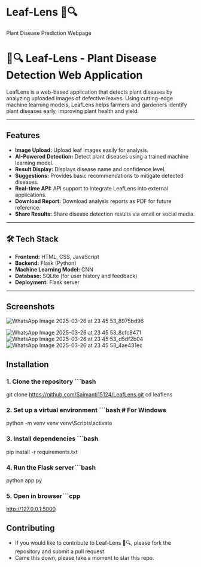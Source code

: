 # Leaf-Lens 🌿🔍
Plant Disease Prediction Webpage
# 🌿🔍 Leaf-Lens - Plant Disease Detection Web Application

LeafLens is a web-based application that detects plant diseases by analyzing uploaded images of defective leaves. Using cutting-edge machine learning models, LeafLens helps farmers and gardeners identify plant diseases early, improving plant health and yield.


---

##  Features
-   **Image Upload:** Upload leaf images easily for analysis.
-   **AI-Powered Detection:** Detect plant diseases using a trained machine learning model.
-   **Result Display:** Displays disease name and confidence level.
-   **Suggestions:** Provides basic recommendations to mitigate detected diseases.
-   **Real-time API:** API support to integrate LeafLens into external applications.
-   **Download Report:** Download analysis reports as PDF for future reference.
-   **Share Results:** Share disease detection results via email or social media.

---

## 🛠️ Tech Stack
- **Frontend:** HTML, CSS, JavaScript
- **Backend:** Flask (Python)
- **Machine Learning Model:** CNN 
- **Database:** SQLite (for user history and feedback)
- **Deployment:** Flask server 

---


## Screenshots

![WhatsApp Image 2025-03-26 at 23 45 53_8975bd96](https://github.com/user-attachments/assets/a90d6edc-df8e-45a9-b2bc-bd7242742d99)

![WhatsApp Image 2025-03-26 at 23 45 53_8cfc8471](https://github.com/user-attachments/assets/a6aa4fc0-8f96-4fa9-bfbd-e2642aa48479)
![WhatsApp Image 2025-03-26 at 23 45 53_d5df2b04](https://github.com/user-attachments/assets/235d3771-e127-4e2a-b1be-70b5c2c5942f)
![WhatsApp Image 2025-03-26 at 23 45 53_4ae431ec](https://github.com/user-attachments/assets/ecc20937-4868-4458-9f23-5146d270a45b)




##  Installation

### 1. Clone the repository ```bash
  git clone https://github.com/Saimanti15124/LeafLens.git
  cd leaflens
### 2. Set up a virtual environment ```bash # For Windows
  python -m venv venv
  venv\Scripts\activate
### 3. Install dependencies ```bash
  pip install -r requirements.txt
### 4. Run the Flask server```bash
  python app.py
### 5. Open in browser```cpp
  http://127.0.0.1:5000



##  Contributing
- If you would like to contribute to Leaf-Lens 🌿🔍, please fork the repository and submit a pull request.
- Came this down, please take a moment to star this repo.







